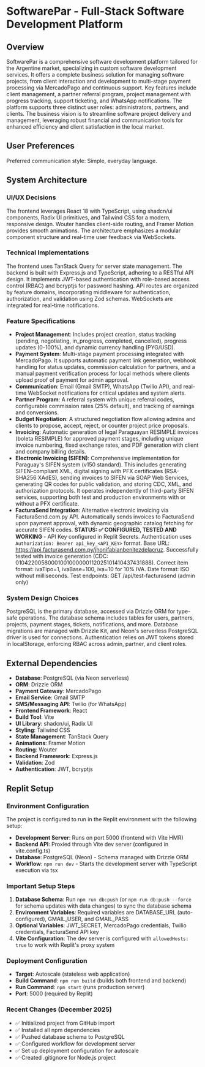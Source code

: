 # SoftwarePar - Full-Stack Software Development Platform

## Overview

SoftwarePar is a comprehensive software development platform tailored for the Argentine market, specializing in custom software development services. It offers a complete business solution for managing software projects, from client interaction and development to multi-stage payment processing via MercadoPago and continuous support. Key features include client management, a partner referral program, project management with progress tracking, support ticketing, and WhatsApp notifications. The platform supports three distinct user roles: administrators, partners, and clients. The business vision is to streamline software project delivery and management, leveraging robust financial and communication tools for enhanced efficiency and client satisfaction in the local market.

## User Preferences

Preferred communication style: Simple, everyday language.

## System Architecture

### UI/UX Decisions
The frontend leverages React 18 with TypeScript, using shadcn/ui components, Radix UI primitives, and Tailwind CSS for a modern, responsive design. Wouter handles client-side routing, and Framer Motion provides smooth animations. The architecture emphasizes a modular component structure and real-time user feedback via WebSockets.

### Technical Implementations
The frontend uses TanStack Query for server state management. The backend is built with Express.js and TypeScript, adhering to a RESTful API design. It implements JWT-based authentication with role-based access control (RBAC) and bcryptjs for password hashing. API routes are organized by feature domains, incorporating middleware for authentication, authorization, and validation using Zod schemas. WebSockets are integrated for real-time notifications.

### Feature Specifications
- **Project Management**: Includes project creation, status tracking (pending, negotiating, in_progress, completed, cancelled), progress updates (0-100%), and dynamic currency handling (PYG/USD).
- **Payment System**: Multi-stage payment processing integrated with MercadoPago. It supports automatic payment link generation, webhook handling for status updates, commission calculation for partners, and a manual payment verification process for local methods where clients upload proof of payment for admin approval.
- **Communication**: Email (Gmail SMTP), WhatsApp (Twilio API), and real-time WebSocket notifications for critical updates and system alerts.
- **Partner Program**: A referral system with unique referral codes, configurable commission rates (25% default), and tracking of earnings and conversions.
- **Budget Negotiation**: A structured negotiation flow allowing admins and clients to propose, accept, reject, or counter project price proposals.
- **Invoicing**: Automatic generation of legal Paraguayan RESIMPLE invoices (boleta RESIMPLE) for approved payment stages, including unique invoice numbering, fixed exchange rates, and PDF generation with client and company billing details.
- **Electronic Invoicing (SIFEN)**: Comprehensive implementation for Paraguay's SIFEN system (v150 standard). This includes generating SIFEN-compliant XML, digital signing with PFX certificates (RSA-SHA256 XAdES), sending invoices to SIFEN via SOAP Web Services, generating QR codes for public validation, and storing CDC, XML, and authorization protocols. It operates independently of third-party SIFEN services, supporting both test and production environments with or without a PFX certificate.
- **FacturaSend Integration**: Alternative electronic invoicing via FacturaSend.com.py API. Automatically sends invoices to FacturaSend upon payment approval, with dynamic geographic catalog fetching for accurate SIFEN codes. **STATUS: ✅ CONFIGURED, TESTED AND WORKING** - API Key configured in Replit Secrets. Authentication uses `Authorization: Bearer api_key_<API_KEY>` format. Base URL: https://api.facturasend.com.py/jhonifabianbenitezdelacruz. Successfully tested with invoice generation (CDC: 01042200580001001000000112025101410437431888). Correct item format: ivaTipo=1, ivaBase=100, iva=10 for 10% IVA. Date format: ISO without milliseconds. Test endpoints: GET /api/test-facturasend (admin only)

### System Design Choices
PostgreSQL is the primary database, accessed via Drizzle ORM for type-safe operations. The database schema includes tables for users, partners, projects, payment stages, tickets, notifications, and more. Database migrations are managed with Drizzle Kit, and Neon's serverless PostgreSQL driver is used for connections. Authentication relies on JWT tokens stored in localStorage, enforcing RBAC across admin, partner, and client roles.

## External Dependencies

-   **Database**: PostgreSQL (via Neon serverless)
-   **ORM**: Drizzle ORM
-   **Payment Gateway**: MercadoPago
-   **Email Service**: Gmail SMTP
-   **SMS/Messaging API**: Twilio (for WhatsApp)
-   **Frontend Framework**: React
-   **Build Tool**: Vite
-   **UI Library**: shadcn/ui, Radix UI
-   **Styling**: Tailwind CSS
-   **State Management**: TanStack Query
-   **Animations**: Framer Motion
-   **Routing**: Wouter
-   **Backend Framework**: Express.js
-   **Validation**: Zod
-   **Authentication**: JWT, bcryptjs

## Replit Setup

### Environment Configuration
The project is configured to run in the Replit environment with the following setup:

- **Development Server**: Runs on port 5000 (frontend with Vite HMR)
- **Backend API**: Proxied through Vite dev server (configured in vite.config.ts)
- **Database**: PostgreSQL (Neon) - Schema managed with Drizzle ORM
- **Workflow**: `npm run dev` - Starts the development server with TypeScript execution via tsx

### Important Setup Steps
1. **Database Schema**: Run `npm run db:push` (or `npm run db:push --force` for schema updates with data changes) to sync the database schema
2. **Environment Variables**: Required variables are DATABASE_URL (auto-configured), GMAIL_USER, and GMAIL_PASS
3. **Optional Variables**: JWT_SECRET, MercadoPago credentials, Twilio credentials, FacturaSend API key
4. **Vite Configuration**: The dev server is configured with `allowedHosts: true` to work with Replit's proxy system

### Deployment Configuration
- **Target**: Autoscale (stateless web application)
- **Build Command**: `npm run build` (builds both frontend and backend)
- **Run Command**: `npm start` (runs production server)
- **Port**: 5000 (required by Replit)

### Recent Changes (December 2025)
- ✅ Initialized project from GitHub import
- ✅ Installed all npm dependencies
- ✅ Pushed database schema to PostgreSQL
- ✅ Configured workflow for development server
- ✅ Set up deployment configuration for autoscale
- ✅ Created .gitignore for Node.js project